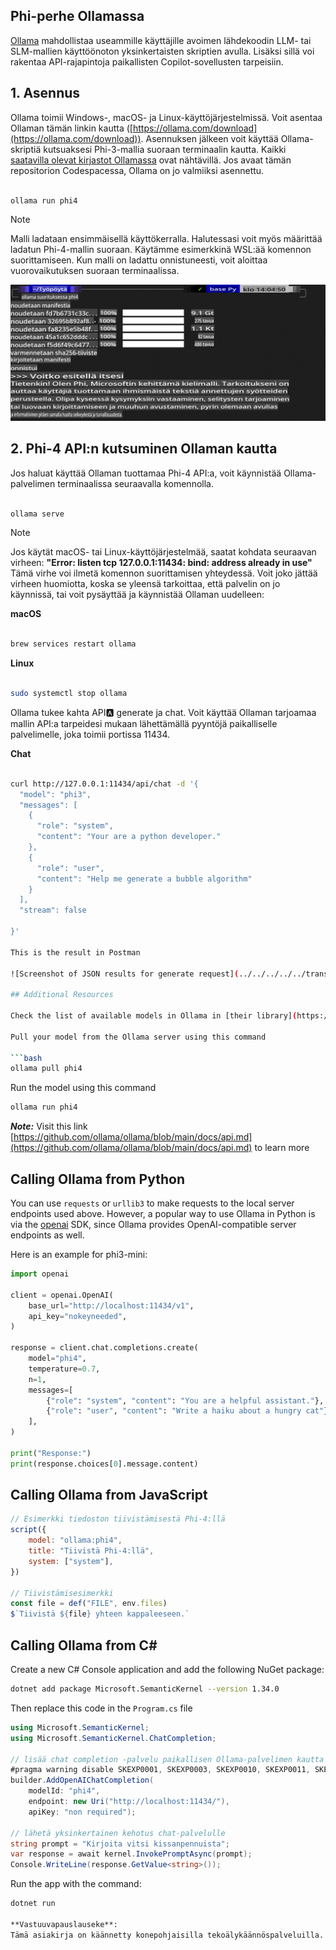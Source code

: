 ## Phi-perhe Ollamassa

[Ollama](https://ollama.com) mahdollistaa useammille käyttäjille avoimen lähdekoodin LLM- tai SLM-mallien käyttöönoton yksinkertaisten skriptien avulla. Lisäksi sillä voi rakentaa API-rajapintoja paikallisten Copilot-sovellusten tarpeisiin.

## **1. Asennus**

Ollama toimii Windows-, macOS- ja Linux-käyttöjärjestelmissä. Voit asentaa Ollaman tämän linkin kautta ([https://ollama.com/download](https://ollama.com/download)). Asennuksen jälkeen voit käyttää Ollama-skriptiä kutsuaksesi Phi-3-mallia suoraan terminaalin kautta. Kaikki [saatavilla olevat kirjastot Ollamassa](https://ollama.com/library) ovat nähtävillä. Jos avaat tämän repositorion Codespacessa, Ollama on jo valmiiksi asennettu.

```bash

ollama run phi4

```

> [!NOTE]
> Malli ladataan ensimmäisellä käyttökerralla. Halutessasi voit myös määrittää ladatun Phi-4-mallin suoraan. Käytämme esimerkkinä WSL:ää komennon suorittamiseen. Kun malli on ladattu onnistuneesti, voit aloittaa vuorovaikutuksen suoraan terminaalissa.

![run](../../../../../translated_images/ollama_run.b0be611de61f3bb3b42e22205cedf6714b0335ba9288e71d985bf9024f3c20f5.fi.png)

## **2. Phi-4 API:n kutsuminen Ollaman kautta**

Jos haluat käyttää Ollaman tuottamaa Phi-4 API:a, voit käynnistää Ollama-palvelimen terminaalissa seuraavalla komennolla.

```bash

ollama serve

```

> [!NOTE]
> Jos käytät macOS- tai Linux-käyttöjärjestelmää, saatat kohdata seuraavan virheen: **"Error: listen tcp 127.0.0.1:11434: bind: address already in use"** Tämä virhe voi ilmetä komennon suorittamisen yhteydessä. Voit joko jättää virheen huomiotta, koska se yleensä tarkoittaa, että palvelin on jo käynnissä, tai voit pysäyttää ja käynnistää Ollaman uudelleen:

**macOS**

```bash

brew services restart ollama

```

**Linux**

```bash

sudo systemctl stop ollama

```

Ollama tukee kahta API:a: generate ja chat. Voit käyttää Ollaman tarjoamaa mallin API:a tarpeidesi mukaan lähettämällä pyyntöjä paikalliselle palvelimelle, joka toimii portissa 11434.

**Chat**

```bash

curl http://127.0.0.1:11434/api/chat -d '{
  "model": "phi3",
  "messages": [
    {
      "role": "system",
      "content": "Your are a python developer."
    },
    {
      "role": "user",
      "content": "Help me generate a bubble algorithm"
    }
  ],
  "stream": false
  
}'

This is the result in Postman

![Screenshot of JSON results for generate request](../../../../../translated_images/ollama_gen.bd58ab69d4004826e8cd31e17a3c59840df127b0a30ac9bb38325ac58c74caa5.fi.png)

## Additional Resources

Check the list of available models in Ollama in [their library](https://ollama.com/library).

Pull your model from the Ollama server using this command

```bash
ollama pull phi4
```

Run the model using this command

```bash
ollama run phi4
```

***Note:*** Visit this link [https://github.com/ollama/ollama/blob/main/docs/api.md](https://github.com/ollama/ollama/blob/main/docs/api.md) to learn more

## Calling Ollama from Python

You can use `requests` or `urllib3` to make requests to the local server endpoints used above. However, a popular way to use Ollama in Python is via the [openai](https://pypi.org/project/openai/) SDK, since Ollama provides OpenAI-compatible server endpoints as well.

Here is an example for phi3-mini:

```python
import openai

client = openai.OpenAI(
    base_url="http://localhost:11434/v1",
    api_key="nokeyneeded",
)

response = client.chat.completions.create(
    model="phi4",
    temperature=0.7,
    n=1,
    messages=[
        {"role": "system", "content": "You are a helpful assistant."},
        {"role": "user", "content": "Write a haiku about a hungry cat"},
    ],
)

print("Response:")
print(response.choices[0].message.content)
```

## Calling Ollama from JavaScript 

```javascript
// Esimerkki tiedoston tiivistämisestä Phi-4:llä
script({
    model: "ollama:phi4",
    title: "Tiivistä Phi-4:llä",
    system: ["system"],
})

// Tiivistämisesimerkki
const file = def("FILE", env.files)
$`Tiivistä ${file} yhteen kappaleeseen.`
```

## Calling Ollama from C#

Create a new C# Console application and add the following NuGet package:

```bash
dotnet add package Microsoft.SemanticKernel --version 1.34.0
```

Then replace this code in the `Program.cs` file

```csharp
using Microsoft.SemanticKernel;
using Microsoft.SemanticKernel.ChatCompletion;

// lisää chat completion -palvelu paikallisen Ollama-palvelimen kautta
#pragma warning disable SKEXP0001, SKEXP0003, SKEXP0010, SKEXP0011, SKEXP0050, SKEXP0052
builder.AddOpenAIChatCompletion(
    modelId: "phi4",
    endpoint: new Uri("http://localhost:11434/"),
    apiKey: "non required");

// lähetä yksinkertainen kehotus chat-palvelulle
string prompt = "Kirjoita vitsi kissanpennuista";
var response = await kernel.InvokePromptAsync(prompt);
Console.WriteLine(response.GetValue<string>());
```

Run the app with the command:

```bash
dotnet run

**Vastuuvapauslauseke**:  
Tämä asiakirja on käännetty konepohjaisilla tekoälykäännöspalveluilla. Vaikka pyrimme tarkkuuteen, huomioithan, että automaattiset käännökset voivat sisältää virheitä tai epätarkkuuksia. Alkuperäistä asiakirjaa sen alkuperäisellä kielellä tulisi pitää ensisijaisena lähteenä. Kriittisen tiedon osalta suositellaan ammattimaista ihmisen tekemää käännöstä. Emme ole vastuussa tämän käännöksen käytöstä johtuvista väärinkäsityksistä tai tulkintavirheistä.